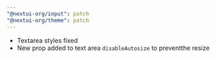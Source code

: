```yaml
---
"@nextui-org/input": patch
"@nextui-org/theme": patch
---
```


- Textarea styles fixed
- New prop added to text area `disableAutosize` to preventthe resize
